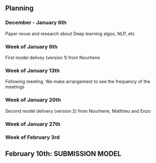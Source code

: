 ## Planning

### December - January 6th

Paper revue and research about Deep learning algos, NLP, etc

### Week of January 6th 

First model delivey (version 1) from Nourhene

### Week of January 13th

Following meeting. We make arrangement to see the frequency of the meetings

### Week of January 20th

Second model delivery (version 2) from Nourhene, Matthieu and Enzo

### Week of January 27th

### Week of February 3rd

## February 10th: SUBMISSION MODEL
